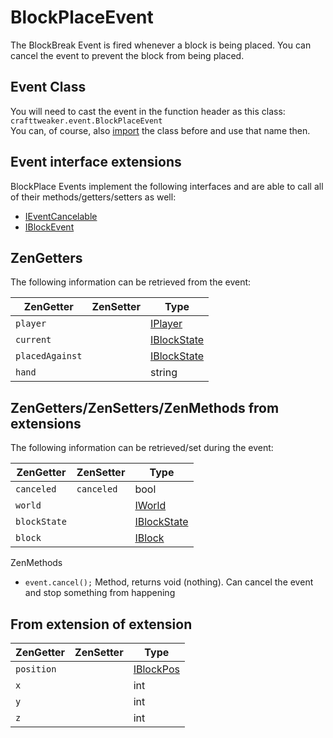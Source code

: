 
# BlockPlaceEvent

The BlockBreak Event is fired whenever a block is being placed.
You can cancel the event to prevent the block from being placed.

## Event Class
You will need to cast the event in the function header as this class:  
`crafttweaker.event.BlockPlaceEvent`  
You can, of course, also [import](/AdvancedFunctions/Import/) the class before and use that name then.

## Event interface extensions
BlockPlace Events implement the following interfaces and are able to call all of their methods/getters/setters as well:

- [IEventCancelable](/Vanilla/Events/Events/IEventCancelable/)
- [IBlockEvent](/Vanilla/Events/Events/IBlockEvent/)


## ZenGetters
The following information can be retrieved from the event:

| ZenGetter        | ZenSetter     | Type                                                               |
|------------------|---------------|--------------------------------------------------------------------|
| `player`         |               | [IPlayer](/Vanilla/Players/IPlayer/)                               |
| `current`        |               | [IBlockState](/Vanilla/Blocks/IBlockState/)                        |
| `placedAgainst`  |               | [IBlockState](/Vanilla/Blocks/IBlockState/)                        |
| `hand`           |               | string                                                             |

## ZenGetters/ZenSetters/ZenMethods from extensions
The following information can be retrieved/set during the event:

| ZenGetter       | ZenSetter       | Type                                              |
|-----------------|-----------------|---------------------------------------------------|
| `canceled`      | `canceled`      | bool                                              |
| `world`         |                 | [IWorld](/Vanilla/World/IWorld/)                  |
| `blockState`    |                 | [IBlockState](/Vanilla/Blocks/IBlockState/)       |
| `block`         |                 | [IBlock](/Vanilla/Blocks/IBlock/)                 |


ZenMethods
- `event.cancel();` Method, returns void (nothing). Can cancel the event and stop something from happening


## From extension of extension

| ZenGetter       | ZenSetter       | Type                                              |
|-----------------|-----------------|---------------------------------------------------|
| `position`      |                 | [IBlockPos](/Vanilla/World/IBlockPos/)            |
| `x`             |                 | int                                               |
| `y`             |                 | int                                               |
| `z`             |                 | int                                               |
